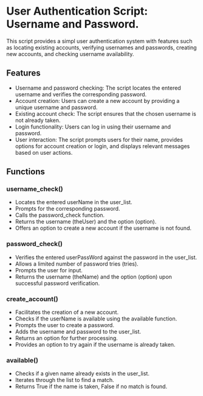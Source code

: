 # User Authentication Script: Username and Password. 
This script provides a simpl user authentication system with features such as locating existing accounts, verifying usernames and passwords, creating new accounts, and checking username availability.

## Features
- Username and password checking: The script locates the entered username and verifies the corresponding password.
- Account creation: Users can create a new account by providing a unique username and password.
- Existing account check: The script ensures that the chosen username is not already taken.
- Login functionality: Users can log in using their username and password.
- User interaction: The script prompts users for their name, provides options for account creation or login, and displays relevant messages based on user actions.

## Functions 

### username_check()
- Locates the entered userName in the user_list.
- Prompts for the corresponding password.
- Calls the password_check function.
- Returns the username (theUser) and the option (option).
- Offers an option to create a new account if the username is not found.

### password_check()
- Verifies the entered userPassWord against the password in the user_list.
- Allows a limited number of password tries (tries).
- Prompts the user for input.
- Returns the username (theName) and the option (option) upon successful password verification.

### create_account()
- Facilitates the creation of a new account.
- Checks if the userName is available using the available function.
- Prompts the user to create a password.
- Adds the username and password to the user_list.
- Returns an option for further processing.
- Provides an option to try again if the username is already taken.

### available()
- Checks if a given name already exists in the user_list.
- Iterates through the list to find a match.
- Returns True if the name is taken, False if no match is found.